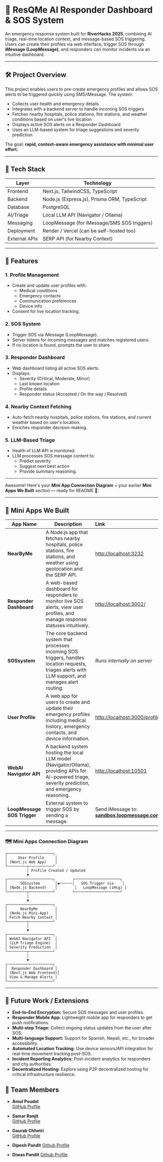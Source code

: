 # 🚨 ResQMe AI Responder Dashboard & SOS System

An emergency response system built for **RiverHacks 2025**, combining AI triage, real-time location context, and message-based SOS triggering.  
Users can create their profiles via web interface, trigger SOS through **iMessage (LoopMessage)**, and responders can monitor incidents via an intuitive dashboard.

---

## 🛠 Project Overview

This project enables users to pre-create emergency profiles and allows SOS alerts to be triggered quickly using SMS/iMessage. The system:

- Collects user health and emergency details
- Integrates with a backend server to handle incoming SOS triggers
- Fetches nearby hospitals, police stations, fire stations, and weather conditions based on user's live location
- Displays active SOS alerts on a Responder Dashboard
- Uses an LLM-based system for triage suggestions and severity prediction

The goal: **rapid, context-aware emergency assistance with minimal user effort.**

---

## 🧩 Tech Stack

| Layer         | Technology                                   |
| ------------- | -------------------------------------------- |
| Frontend      | Next.js, TailwindCSS, TypeScript             |
| Backend       | Node.js (Express.js), Prisma ORM, TypeScript |
| Database      | PostgreSQL                                   |
| AI/Triage     | Local LLM API (Navigator / Ollama)           |
| Messaging     | LoopMessage (for iMessage/SMS SOS triggers)  |
| Deployment    | Render / Vercel (can be self-hosted too)     |
| External APIs | SERP API (for Nearby Context)                |

---

## 🚀 Features

### 1. Profile Management

- Create and update user profiles with:
  - Medical conditions
  - Emergency contacts
  - Communication preferences
  - Device info
- Consent for live location tracking.

### 2. SOS System

- Trigger SOS via iMessage (LoopMessage).
- Server listens for incoming messages and matches registered users.
- If no location is found, prompts the user to share.

### 3. Responder Dashboard

- Web dashboard listing all active SOS alerts.
- Displays:
  - Severity (Critical, Moderate, Minor)
  - Last known location
  - Profile details
  - Responder status (Accepted / On the way / Resolved)

### 4. Nearby Context Fetching

- Auto-fetch nearby hospitals, police stations, fire stations, and current weather based on user's location.
- Enriches responder decision-making.

### 5. LLM-Based Triage

- Health of LLM API is monitored.
- LLM processes SOS message content to:
  - Predict severity
  - Suggest next best action
  - Provide summary reasoning.

---

Awesome! Here's your **Mini App Connection Diagram** + your earlier **Mini Apps We Built** section — ready for README 🚀:

---

## 🧩 Mini Apps We Built

| App Name                    | Description                                                                                                                                          | Link                                                           |
| --------------------------- | ---------------------------------------------------------------------------------------------------------------------------------------------------- | :------------------------------------------------------------- |
| **NearByMe**                | A Node.js app that fetches nearby hospitals, police stations, fire stations, and weather using geolocation and the SERP API.                         | [http://localhost:3232](http://localhost:3232)                 |
| **Responder Dashboard**     | A web-based dashboard for responders to monitor live SOS alerts, view user profiles, and manage response statuses intuitively.                       | [http://localhost:3002/](http://localhost:3002/)               |
| **SOSsystem**               | The core backend system that processes incoming SOS triggers, handles location requests, triages alerts with LLM support, and manages alert routing. | _Runs internally on server_                                    |
| **User Profile**            | A web app for users to create and update their emergency profiles including medical history, emergency contacts, and device information.             | [http://localhost:3000/profile](http://localhost:3000/profile) |
| **WebAI Navigator API**     | A backend system hosting the local LLM model (Navigator/Ollama), providing APIs for AI-powered triage, severity prediction, and emergency reasoning. | [http://localhost:10501](http://localhost:10501)               |
| **LoopMessage SOS Trigger** | External system to trigger SOS by sending a message.                                                                                                 | Send iMessage to: **sandbox.loopmessage.com@imsg.im**          |

---

### 🗺️ Mini Apps Connection Diagram

```
┌─────────────────────┐
│     User Profile     │
│ (Next.js Web App)    │
└─────────┬───────────┘
          │ Profile Created / Updated
          ▼
┌─────────────────────┐        ┌─────────────────────┐
│      SOSsystem       │◀──────│   SOS Trigger via    │
│ (Node.js Backend)    │        │   LoopMessage (iMsg) │
└─────────┬───────────┘        └─────────────────────┘
          │
          ▼
┌─────────────────────┐
│      NearByMe        │
│ (Node.js Mini-App)   │
│ Fetch Nearby Context │
└─────────┬───────────┘
          │
          ▼
┌─────────────────────┐
│ WebAI Navigator API  │
│ (LLM Triage Engine)  │
│ Severity Prediction  │
└─────────┬───────────┘
          │
          ▼
┌─────────────────────┐
│  Responder Dashboard │
│ (Next.js Web Frontend)│
│ View & Manage Alerts │
└─────────────────────┘
```

---

## 🌟 Future Work / Extensions

- **End-to-End Encryption:** Secure SOS messages and user profiles.
- **Responder Mobile App:** Lightweight mobile app for responders to get push notifications.
- **Multi-step Triage:** Collect ongoing status updates from the user after SOS.
- **Multi-language Support:** Support for Spanish, Nepali, etc., for broader accessibility.
- **Automated Location Tracking:** Use device sensors/API integration for real-time movement tracking post-SOS.
- **Incident Reporting Analytics:** Post-incident analytics for responders and city authorities.
- **Decentralized Hosting:** Explore using P2P decentralized hosting for critical infrastructure resilience.

## 👥 Team Members

- **Amul Poudel**  
  [GitHub Profile](https://github.com/Amul-byte)

- **Samar Ranjit**  
  [GitHub Profile](https://github.com/samarranjit)

- **Gaurab Chhetri**  
  [GitHub Profile](https://github.com/gauravfs-14)

- **Dipesh Pandit**
  [Github Profile](https://github.com/dipeshpandit12)

- **Diwas Pandit**
  [Github Profile](https://github.com/diwaspandit)
  
